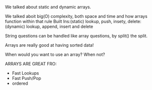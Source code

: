 We talked about static and dynamic arrays.

We talked aboit big(O) complexity, both space and time and how arrays function within that rule
Built Ins:(static) lookup, push, insety, delete: (dynamic) lookup, append, insert and delete

String questions can be handled like array questions, by split() the split.

Arrays are really good at having sorted data!

When would you want to use an array? When not?

ARRAYS ARE GREAT FRO:
* Fast Lookups
* Fast Push/Pop
* ordered